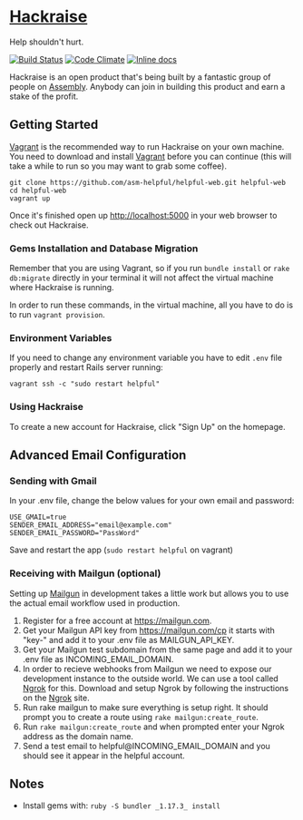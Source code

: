 # [Hackraise](http://hackraise.com)

Help shouldn't hurt.

[![Build Status](https://travis-ci.org/asm-helpful/helpful-web.png?branch=master)](https://travis-ci.org/asm-helpful/helpful-web)
[![Code Climate](https://codeclimate.com/github/support-foo/web.png)](https://codeclimate.com/github/support-foo/web)
[![Inline docs](http://inch-ci.org/github/asm-helpful/helpful-web.png)](http://inch-ci.org/github/asm-helpful/helpful-web)

Hackraise is an open product that's being built by a fantastic group of people on [Assembly](https://assemblymade.com/helpful). Anybody can join in building this product and earn a stake of the profit.

## Getting Started

[Vagrant](http://vagrantup.com) is the recommended way to run Hackraise on your own machine. You need to download and install [Vagrant](http://vagrantup.com/downloads) before you can continue (this will take a while to run so you may want to grab some coffee).

    git clone https://github.com/asm-helpful/helpful-web.git helpful-web
    cd helpful-web
    vagrant up

Once it's finished open up [http://localhost:5000](http://localhost:5000) in your web browser to check out Hackraise.

### Gems Installation and Database Migration

Remember that you are using Vagrant, so if you run `bundle install` or `rake db:migrate` directly in your terminal it will not affect the virtual machine where Hackraise is running.

In order to run these commands, in the virtual machine, all you have to do is to run `vagrant provision`.

### Environment Variables

If you need to change any environment variable you have to edit `.env` file properly and restart Rails server running:

    vagrant ssh -c "sudo restart helpful"

### Using Hackraise

To create a new account for Hackraise, click "Sign Up" on the homepage.

## Advanced Email Configuration

### Sending with Gmail

In your .env file, change the below values for your own email and
password:

    USE_GMAIL=true
    SENDER_EMAIL_ADDRESS="email@example.com"
    SENDER_EMAIL_PASSWORD="PassWord"

Save and restart the app (`sudo restart helpful` on vagrant)

### Receiving with Mailgun (optional)

Setting up [Mailgun](http://mailgun.com) in development takes a little work but allows you to use the
actual email workflow used in production.

1. Register for a free account at https://mailgun.com.
2. Get your Mailgun API key from https://mailgun.com/cp it starts with "key-"
   and add it to your .env file as MAILGUN_API_KEY.
3. Get your Mailgun test subdomain from the same page and add it to your .env
   file as INCOMING_EMAIL_DOMAIN.
4. In order to recieve webhooks from Mailgun we need to expose our development
   instance to the outside world. We can use a tool called
   [Ngrok](http://ngrok.com) for this. Download and setup Ngrok by following the
   instructions on the [Ngrok](http://ngrok.com) site.
5. Run rake mailgun to make sure everything is setup right. It should prompt you
   to create a route using `rake mailgun:create_route`.
6. Run `rake mailgun:create_route` and when prompted enter your Ngrok address
   as the domain name.
7. Send a test email to helpful@INCOMING_EMAIL_DOMAIN and you should see it
   appear in the helpful account.

## Notes

- Install gems with: `ruby -S bundler _1.17.3_ install`
